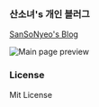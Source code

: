 ### 산소녀's 개인 블러그

[SanSoNyeo's Blog](https://mtngirl.kr)

![Main page preview](https://mtngirl.kr/assets/img/SanSoNyeo-preview.jpg)


### License

Mit License

